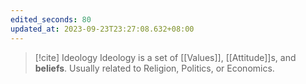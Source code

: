 ```yaml
---
edited_seconds: 80
updated_at: 2023-09-23T23:27:08.632+08:00
---
```

>[!cite] Ideology
Ideology is a set of [[Values]], [[Attitude]]s, and **beliefs**. Usually related to Religion, Politics, or Economics.


